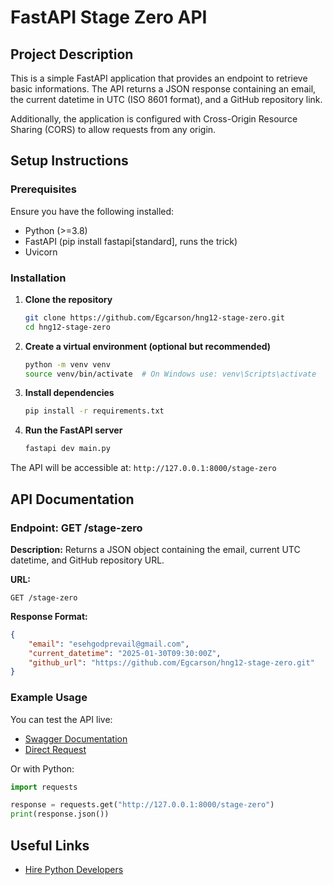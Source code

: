 # FastAPI Stage Zero API

## Project Description
This is a simple FastAPI application that provides an endpoint to retrieve basic informations. The API returns a JSON response containing an email, the current datetime in UTC (ISO 8601 format), and a GitHub repository link.

Additionally, the application is configured with Cross-Origin Resource Sharing (CORS) to allow requests from any origin.

## Setup Instructions
### Prerequisites
Ensure you have the following installed:
- Python (>=3.8)
- FastAPI (pip install fastapi[standard], runs the trick)
- Uvicorn

### Installation
1. **Clone the repository**
   ```sh
   git clone https://github.com/Egcarson/hng12-stage-zero.git
   cd hng12-stage-zero
   ```

2. **Create a virtual environment (optional but recommended)**
   ```sh
   python -m venv venv
   source venv/bin/activate  # On Windows use: venv\Scripts\activate
   ```

3. **Install dependencies**
   ```sh
   pip install -r requirements.txt
   ```

4. **Run the FastAPI server**
   ```sh
   fastapi dev main.py
   ```

The API will be accessible at: `http://127.0.0.1:8000/stage-zero`

## API Documentation
### **Endpoint: GET /stage-zero**
**Description:** Returns a JSON object containing the email, current UTC datetime, and GitHub repository URL.

**URL:**
```
GET /stage-zero
```

**Response Format:**
```json
{
    "email": "esehgodprevail@gmail.com",
    "current_datetime": "2025-01-30T09:30:00Z",
    "github_url": "https://github.com/Egcarson/hng12-stage-zero.git"
}
```

### Example Usage
You can test the API live:
- [Swagger Documentation](https://hng12-stage-zero.onrender.com/docs)
- [Direct Request](https://hng12-stage-zero.onrender.com/stage-zero)

Or with Python:
```python
import requests

response = requests.get("http://127.0.0.1:8000/stage-zero")
print(response.json())
```

## Useful Links
- [Hire Python Developers](https://hng.tech/hire/python-developers)
